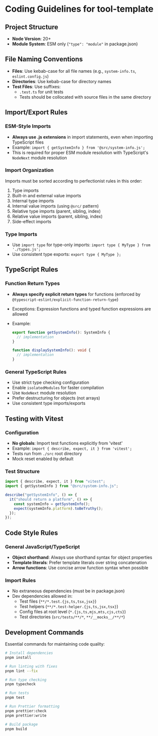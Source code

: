 # Coding Guidelines for tool-template

## Project Structure

- **Node Version**: 20+
- **Module System**: ESM only (`"type": "module"` in package.json)

## File Naming Conventions

- **Files**: Use kebab-case for all file names (e.g., `system-info.ts`, `eslint.config.js`)
- **Directories**: Use kebab-case for directory names
- **Test Files**: Use suffixes:
  - `.test.ts` for unit tests
  - Tests should be collocated with source files in the same directory

## Import/Export Rules

### ESM-Style Imports

- **Always use .js extensions** in import statements, even when importing TypeScript files
- Example: `import { getSystemInfo } from '@src/system-info.js';`
- This is required for proper ESM module resolution with TypeScript's `NodeNext` module resolution

### Import Organization

Imports must be sorted according to perfectionist rules in this order:

1. Type imports
2. Built-in and external value imports
3. Internal type imports
4. Internal value imports (using `@src/` pattern)
5. Relative type imports (parent, sibling, index)
6. Relative value imports (parent, sibling, index)
7. Side-effect imports

### Type Imports

- Use `import type` for type-only imports: `import type { MyType } from './types.js';`
- Use consistent type exports: `export type { MyType };`

## TypeScript Rules

### Function Return Types

- **Always specify explicit return types** for functions (enforced by `@typescript-eslint/explicit-function-return-type`)
- Exceptions: Expression functions and typed function expressions are allowed
- Example:

  ```typescript
  export function getSystemInfo(): SystemInfo {
    // implementation
  }

  function displaySystemInfo(): void {
    // implementation
  }
  ```

### General TypeScript Rules

- Use strict type checking configuration
- Enable `isolatedModules` for faster compilation
- Use `NodeNext` module resolution
- Prefer destructuring for objects (not arrays)
- Use consistent type imports/exports

## Testing with Vitest

### Configuration

- **No globals**: Import test functions explicitly from 'vitest'
- Example: `import { describe, expect, it } from 'vitest';`
- Tests run from `./src` root directory
- Mock reset enabled by default

### Test Structure

```typescript
import { describe, expect, it } from "vitest";
import { getSystemInfo } from "@src/system-info.js";

describe("getSystemInfo", () => {
  it("should return a platform", () => {
    const systemInfo = getSystemInfo();
    expect(systemInfo.platform).toBeTruthy();
  });
});
```

## Code Style Rules

### General JavaScript/TypeScript

- **Object shorthand**: Always use shorthand syntax for object properties
- **Template literals**: Prefer template literals over string concatenation
- **Arrow functions**: Use concise arrow function syntax when possible

### Import Rules

- No extraneous dependencies (must be in package.json)
- Dev dependencies allowed in:
  - Test files (`**/*.test.{js,ts,tsx,jsx}`)
  - Test helpers (`**/*.test-helper.{js,ts,jsx,tsx}`)
  - Config files at root level (`*.{js,ts,mjs,mts,cjs,cts}`)
  - Test directories (`src/tests/**/*`, `**/__mocks__/**/*`)

## Development Commands

Essential commands for maintaining code quality:

```bash
# Install dependencies
pnpm install

# Run linting with fixes
pnpm lint --fix

# Run type checking
pnpm typecheck

# Run tests
pnpm test

# Run Prettier formatting
pnpm prettier:check
pnpm prettier:write

# Build package
pnpm build
```

